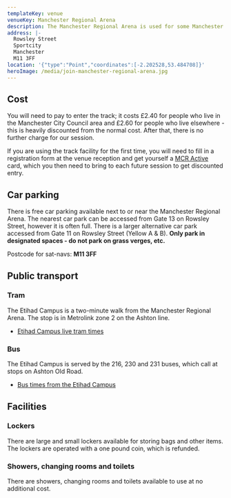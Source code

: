 ```yaml
---
templateKey: venue
venueKey: Manchester Regional Arena
description: The Manchester Regional Arena is used for some Manchester YMCA Harriers track training sessions
address: |-
  Rowsley Street
  Sportcity
  Manchester
  M11 3FF
location: '{"type":"Point","coordinates":[-2.202528,53.484708]}'
heroImage: /media/join-manchester-regional-arena.jpg
---
```

## Cost

You will need to pay to enter the track; it costs £2.40 for people who live in 
the Manchester City Council area and £2.60 for people who live elsewhere - this 
is heavily discounted from the normal cost. After that, there is no further 
charge for our session.

If you are using the track facility for the first time, you will need to fill in
a registration form at the venue reception and get yourself a 
[MCR Active](https://mcractive.com) card, which you then need to bring to each 
future session to get discounted entry.

## Car parking

There is free car parking available next to or near the Manchester Regional 
Arena. The nearest car park can be accessed from Gate 13 on Rowsley Street, 
however it is often full. There is a larger alternative car park accessed from 
Gate 11 on Rowsley Street (Yellow A & B). **Only park in designated spaces - 
do not park on grass verges, etc.**

Postcode for sat-navs: **M11 3FF**

## Public transport

### Tram

The Etihad Campus is a two-minute walk from the Manchester Regional Arena. 
The stop is in Metrolink zone 2 on the Ashton line.

* [Etihad Campus live tram times](https://tfgm.com/public-transport/tram/stops/etihad-campus-tram)

### Bus

The Etihad Campus is served by the 216, 230 and 231 buses, which call at stops
on Ashton Old Road.

* [Bus times from the Etihad Campus](https://tfgm.com/public-transport/bus/stops/1800EB32531)

## Facilities

### Lockers

There are large and small lockers available for storing bags and other items.
The lockers are operated with a one pound coin, which is refunded.

### Showers, changing rooms and toilets

There are showers, changing rooms and toilets available to use at no additional
cost.
